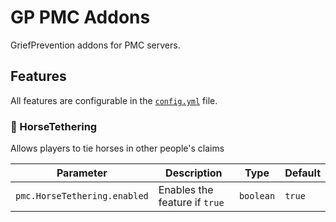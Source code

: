 # GP PMC Addons

GriefPrevention addons for PMC servers.

## Features

All features are configurable in the [`config.yml`](src/main/resources/config.yml) file.

### 🐴 HorseTethering

Allows players to tie horses in other people's claims

| Parameter                    | Description                  | Type      | Default |
|------------------------------|------------------------------|-----------|---------|
| `pmc.HorseTethering.enabled` | Enables the feature if `true` | `boolean` | `true`  |